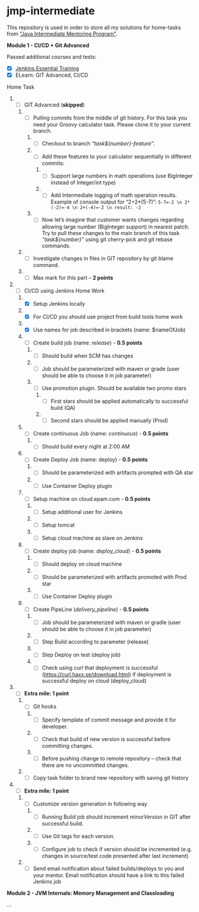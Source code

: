 # jmp-intermediate

This repository is used in order to store all my solutions for home-tasks from ["Java Intermediate Mentoring Program"](https://learn.epam.com/detailsPage?id=74e030c1-e62d-4c0a-86f9-3b8e119a53c3).

**Module 1 - CI/CD + Git Advanced**

Passed additional courses and tests:

- [X] [Jenkins Essential Training](https://learn.epam.com/detailsPage?id=b22370a3-e602-48eb-b951-fc668b67f584)
- [X] ELearn: GIT Advanced, CI/CD

Home Task
 1. - [ ] GIT Advanced (**skipped**)
    1. - [ ]  Pulling commits from the middle of git history. For this task you need your Groovy calculator task. Please clone it to your current branch.
       1. - [ ] Checkout to branch *“task${number}-feature”*.
       1. - [ ] Add these features to your calculator sequentially in different commits:
          1. - [ ] Support large numbers in math operations (use BigInteger instead of Integer/int type)
          1. - [ ] Add Intermediate logging of math operation results. Example of console output for “2+2*(5-7)”: `5-7=-2 \n 2*(-2)=-4 \n 2+(-4)=-2 \n result: -2 `
       1. - [ ] Now let’s imagine that customer wants changes regarding allowing large number (BigInteger support) in nearest patch. Try to pull these changes to the main branch of this task *“task${number}”* using git cherry-pick and git rebase commands.
    1. - [ ] Investigate changes in files in GIT repository by git blame command.
    1. - [ ] Max mark for this part – **2 points**
 2. - [ ] CI/CD using Jenkins Home Work
    1. - [X] Setup Jenkins locally
    1. - [X] For CI/CD you should use project from build tools home work
    1. - [X] Use names for job described in brackets (name: $nameOfJob)
    1. - [ ] Create build job (name: *release*) - **0.5 points**
       1. - [ ] Should build when SCM has changes
       1. - [ ] Job should be parameterized with maven or grade (user should be able to choose it in job parameter)
       1. - [ ] Use promotion plugin. Should be available two promo stars
          1. - [ ] First stars should be applied automatically to successful build (QA)
          1. - [ ] Second stars should be applied manually (Prod)
    1. - [ ] Create continuous Job (name: *continuous*) - **0.5 points**
       1. - [ ] Should build every night at 2:00 AM
    1. - [ ] Create Deploy Job (name: deploy) - **0.5 points**
       1. - [ ] Should be parameterized with artifacts prompted with QA star
       1. - [ ] Use Container Deploy plugin
    1. - [ ] Setup machine on cloud.epam.com - **0.5 points**
       1. - [ ] Setup additional user for Jenkins
       1. - [ ] Setup tomcat
       1. - [ ] Setup cloud machine as slave on Jenkins
    1. - [ ] Create deploy job (name: *deploy_cloud*) - **0.5 points**
       1. - [ ] Should deploy on cloud machine
       1. - [ ] Should be parameterized with artifacts promoted with Prod star
       1. - [ ] Use Container Deploy plugin
    1. - [ ] Create PipeLine (*delivery_pipeline*) - **0.5 points**
       1. - [ ] Job should be parameterized with maven or gradle (user should be able to choose it in job parameter)
       1. - [ ] Step Build according to parameter (release)
       1. - [ ] Step Deploy on test (deploy job)
       1. - [ ] Check using curl that deployment is successful (https://curl.haxx.se/download.html) if deployment is successful deploy on cloud (deploy_cloud)
 3. - [ ] **Extra mile: 1 point**
    1. - [ ] Git hooks
       1. - [ ] Specify template of commit message and provide it for developer.
       1. - [ ] Check that build of new version is successful before committing changes.
       1. - [ ] Before pushing change to remote repository – check that there are no uncommitted changes.
    1. - [ ] Copy task folder to brand new repository with saving git history
 4. - [ ] **Extra mile: 1 point**
    1. - [ ] Customize version generation in following way
       1. - [ ] Running Build job should increment minorVersion in GIT after successful build.
       1. - [ ] Use Git tags for each version.
       1. - [ ] Configure job to check if version should be incremented (e.g. changes in source/test code presented after last increment)
    1. - [ ] Send email notification about failed builds/deploys to you and your mentor. Email notification should have a link to this failed Jenkins job

**Module 2 - JVM Internals: Memory Management and Classloading**

...